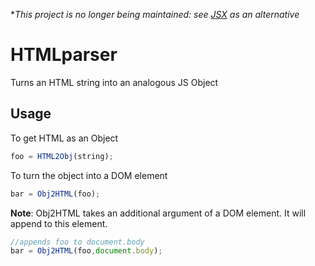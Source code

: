 *_This project is no longer being maintained: see [JSX](https://reactjs.org/docs/introducing-jsx.html) as an alternative_
# HTMLparser
Turns an HTML string into an analogous JS Object
## Usage
To get HTML as an Object
``` js
foo = HTML2Obj(string);
```
To turn the object into a DOM element
``` js
bar = Obj2HTML(foo);
```
**Note**: Obj2HTML takes an additional argument of a DOM element. It will append to this element.
``` js
//appends foo to document.body
bar = Obj2HTML(foo,document.body);
```
